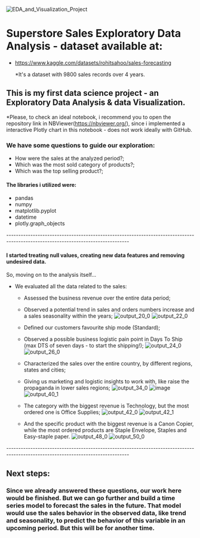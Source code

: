 ![EDA_and_Visualization_Project](https://user-images.githubusercontent.com/105673165/185550050-f0a45a6e-a2e2-42db-8771-09c52e317e51.png)

# Superstore Sales Exploratory Data Analysis - dataset available at:
  - https://www.kaggle.com/datasets/rohitsahoo/sales-forecasting
  
    *It's a dataset with 9800 sales records over 4 years.

## This is my first data science project - an Exploratory Data Analysis & data Visualization.
  *Please, to check an ideal notebook, i recommend you to open the repository link in NBViewer(https://nbviewer.org/), 
  since i implemented a interactive Plotly chart in this notebook - does not work ideally with GitHub.
  

### We have some questions to guide our exploration:
  - How were the sales at the analyzed period?;
  - Which was the most sold category of products?;
  - Which was the top selling product?;

#### The libraries i utilized were:
  - pandas
  - numpy
  - matplotlib.pyplot
  - datetime
  - plotly.graph_objects

*---------------------------------------------------------------------------------------------------------------------------------*
#### I started treating null values, creating new data features and removing undesired data.

So, moving on to the analysis itself...

  - We evaluated all the data related to the sales:
    - Assessed the business revenue over the entire data period;
    - Observed a potential trend in sales and orders numbers increase and a sales seasonality within the years;
    ![output_20_0](https://user-images.githubusercontent.com/105673165/185568143-c841675a-13c1-42e8-94ab-eaff970f8742.png)
    ![output_22_0](https://user-images.githubusercontent.com/105673165/185568160-f3cec831-76ef-45b6-aeb3-c8cefd829969.png)
    
    - Defined our customers favourite ship mode (Standard);
    - Observed a possible business logistic pain point in Days To Ship (max DTS of seven days - to start the shipping!);
    ![output_24_0](https://user-images.githubusercontent.com/105673165/185569058-db542fb5-3eb1-44c4-a5ef-40700cdfb802.png)
    ![output_26_0](https://user-images.githubusercontent.com/105673165/185569088-113e6c3b-bc27-4793-8413-e4a9df54626a.png)
    
    - Characterized the sales over the entire country, by different regions, states and cities;
    - Giving us marketing and logistic insights to work with, like raise the propaganda in lower sales regions;
    ![output_34_0](https://user-images.githubusercontent.com/105673165/185570044-e4001b5b-f4bd-46b3-9e5e-5b43dade9810.png)
    ![image](https://user-images.githubusercontent.com/105673165/185569571-68158ff6-5a40-406b-a553-e1af06045994.png)
    ![output_40_1](https://user-images.githubusercontent.com/105673165/185571279-e23ff3ba-86d2-4576-b644-efaed651ae80.png)

    - The category with the biggest revenue is Technology, but the most ordered one is Office Supplies;
    ![output_42_0](https://user-images.githubusercontent.com/105673165/185571953-d30db6ec-5aaf-491b-a8e5-fdb4bcac383c.png)
    ![output_42_1](https://user-images.githubusercontent.com/105673165/185571978-9eb10960-f701-4fc9-8e21-593e34ce6d9b.png)

    - And the specific product with the biggest revenue is a Canon Copier, while the most ordered products are Staple Envelope, Staples and Easy-staple paper.
    ![output_48_0](https://user-images.githubusercontent.com/105673165/185572413-88e9b7e3-667e-471a-919d-298e4f9493d1.png)
    ![output_50_0](https://user-images.githubusercontent.com/105673165/185572428-e254ce0c-050a-4ff8-b932-4eb3b70d7b31.png)

*---------------------------------------------------------------------------------------------------------------------------------*

## Next steps:
### Since we already answered these questions, our work here would be finished. But we can go further and build a time series model to forecast the sales in the future. That model would use the sales behavior in the observed data, like trend and seasonality, to predict the behavior of this variable in an upcoming period. But this will be for another time.
